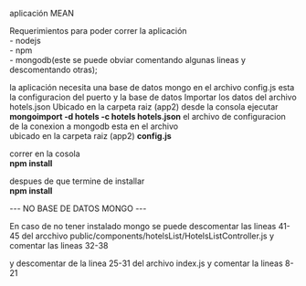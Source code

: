aplicación MEAN

Requerimientos para poder correr la aplicación
<br />- nodejs
<br />- npm
<br />- mongodb(este se puede obviar comentando algunas lineas y descomentando otras);

la aplicación necesita una base de datos mongo
en el archivo config.js esta la configuracion del puerto y la base de datos
Importar los datos del archivo hotels.json
Ubicado en la carpeta raiz (app2) desde la consola ejecutar 
<br /><strong>mongoimport -d hotels -c hotels hotels.json</strong>
el archivo de configuracion de la conexion a mongodb esta en el archivo
<br />ubicado en la carpeta raiz (app2) <strong>config.js</strong>

correr en la cosola 
	<br /><strong>npm install</strong>

despues de que termine de installar 
	<br /><strong>npm install</strong>

--- NO BASE DE DATOS MONGO ---

En caso de no tener instalado mongo se puede descomentar las lineas 41-45 del arcchivo
public/components/hotelsList/HotelsListController.js y comentar las lineas 32-38

y descomentar de la linea 25-31 del archivo index.js y comentar la lineas 8-21
